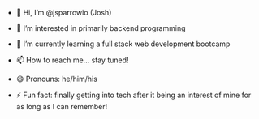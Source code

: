 - 👋 Hi, I’m @jsparrowio (Josh)
- 👀 I’m interested in primarily backend programming
- 🌱 I’m currently learning a full stack web development bootcamp

- 📫 How to reach me... stay tuned!
- 😄 Pronouns: he/him/his
- ⚡ Fun fact: finally getting into tech after it being an interest of mine for as long as I can remember!
<!-- 💞️ I’m looking to collaborate on nothing yet! -->
<!---
jsparrowio/jsparrowio is a ✨ special ✨ repository because its `README.md` (this file) appears on your GitHub profile.
You can click the Preview link to take a look at your changes.
--->
